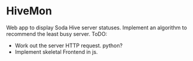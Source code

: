 HiveMon
=======

Web app to display Soda Hive server statuses. Implement an algorithm to recommend the least busy server. 
ToDO:
- Work out the server HTTP request. python?
- Implement skeletal Frontend in js. 
